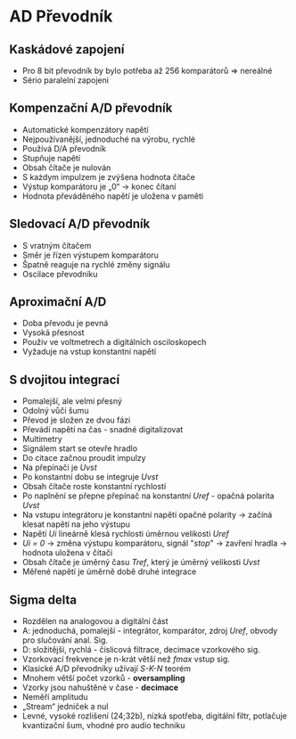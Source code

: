 # AD Převodník

## Kaskádové zapojení
- Pro 8 bit převodník by bylo potřeba až 256 komparátorů => nereálné
- Sério paralelní zapojeni

## Kompenzační A/D převodník
- Automatické kompenzátory napětí
- Nejpoužívanější, jednoduché na výrobu, rychlé
- Používá D/A převodník
- Stupňuje napětí
- Obsah čítače je nulován
- S każdym impulzem je zvýšena hodnota čítače
- Výstup komparátoru je „0“ -> konec čítaní
- Hodnota převáděného napětí je uložena v paměti

## Sledovací A/D převodník
- S vratným čítačem
- Směr je řízen výstupem komparátoru
- Špatně reaguje na rychlé změny signálu
- Oscilace převodníku

## Aproximační A/D
- Doba převodu je pevná
- Vysoká přesnost
- Použiv ve voltmetrech a digitálních osciloskopech
- Vyžaduje na vstup konstantní napětí

## S dvojitou integrací
- Pomalejší, ale velmi přesný
- Odolný vůči šumu
- Převod je složen ze dvou fázi
- Převádí napětí na čas - snadné digitalizovat
- Multimetry
- Signálem start se otevře hradlo
- Do citace začnou proudit impulzy
- Na přepínači je *Uvst*
- Po konstantní dobu se integruje *Uvst*
- Obsah čítače roste konstantní rychlostí
- Po naplnění se přepne přepínač na konstantní *Uref* - opačná polarita *Uvst*
- Na vstupu integrátoru je konstantní napětí opačné polarity -> začíná klesat napětí na jeho výstupu
- Napětí *Ui* lineárně klesá rychlosti úměrnou velikosti *Uref*
- *Ui = 0* -> změna výstupu komparátoru, signál "*stop*" -> zavření hradla -> hodnota uložena v čítači
- Obsah čítače je úměrný času *Tref*, který je úměrný velikosti *Uvst*
- Měřené napětí je úměrně době druhé integrace

## Sigma delta
- Rozdělen na analogovou a digitální část
- A: jednoduchá, pomalejší - integrátor, komparátor, zdroj *Uref*, obvody pro slučování anal. Sig.
- D: složitější, rychlá - číslicová filtrace, decimace vzorkového sig.
- Vzorkovací frekvence je n-krát větší než *fmax* vstup sig.
- Klasické A/D převodníky užívají *S-K-N* teorém
- Mnohem větší počet vzorků - **oversampling**
- Vzorky jsou nahuštěné v čase - **decimace**
- Neměří amplitudu
- „Stream“ jedniček a nul
- Levné, vysoké rozlišení (24;32b), nízká spotřeba, digitální filtr, potlačuje kvantizační šum, vhodné pro audio techniku
